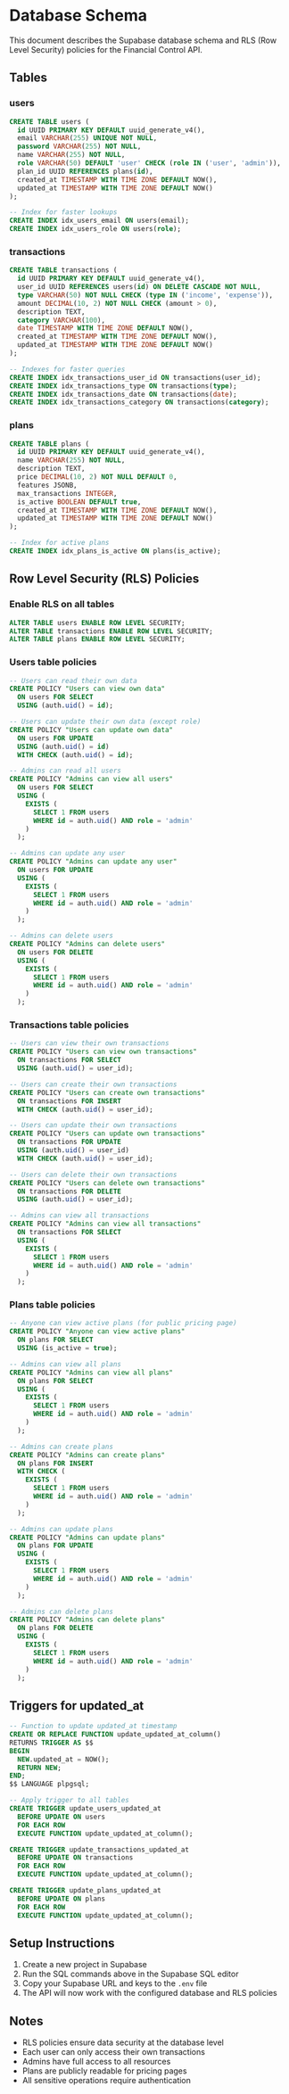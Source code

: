 # Database Schema

This document describes the Supabase database schema and RLS (Row Level Security) policies for the Financial Control API.

## Tables

### users
```sql
CREATE TABLE users (
  id UUID PRIMARY KEY DEFAULT uuid_generate_v4(),
  email VARCHAR(255) UNIQUE NOT NULL,
  password VARCHAR(255) NOT NULL,
  name VARCHAR(255) NOT NULL,
  role VARCHAR(50) DEFAULT 'user' CHECK (role IN ('user', 'admin')),
  plan_id UUID REFERENCES plans(id),
  created_at TIMESTAMP WITH TIME ZONE DEFAULT NOW(),
  updated_at TIMESTAMP WITH TIME ZONE DEFAULT NOW()
);

-- Index for faster lookups
CREATE INDEX idx_users_email ON users(email);
CREATE INDEX idx_users_role ON users(role);
```

### transactions
```sql
CREATE TABLE transactions (
  id UUID PRIMARY KEY DEFAULT uuid_generate_v4(),
  user_id UUID REFERENCES users(id) ON DELETE CASCADE NOT NULL,
  type VARCHAR(50) NOT NULL CHECK (type IN ('income', 'expense')),
  amount DECIMAL(10, 2) NOT NULL CHECK (amount > 0),
  description TEXT,
  category VARCHAR(100),
  date TIMESTAMP WITH TIME ZONE DEFAULT NOW(),
  created_at TIMESTAMP WITH TIME ZONE DEFAULT NOW(),
  updated_at TIMESTAMP WITH TIME ZONE DEFAULT NOW()
);

-- Indexes for faster queries
CREATE INDEX idx_transactions_user_id ON transactions(user_id);
CREATE INDEX idx_transactions_type ON transactions(type);
CREATE INDEX idx_transactions_date ON transactions(date);
CREATE INDEX idx_transactions_category ON transactions(category);
```

### plans
```sql
CREATE TABLE plans (
  id UUID PRIMARY KEY DEFAULT uuid_generate_v4(),
  name VARCHAR(255) NOT NULL,
  description TEXT,
  price DECIMAL(10, 2) NOT NULL DEFAULT 0,
  features JSONB,
  max_transactions INTEGER,
  is_active BOOLEAN DEFAULT true,
  created_at TIMESTAMP WITH TIME ZONE DEFAULT NOW(),
  updated_at TIMESTAMP WITH TIME ZONE DEFAULT NOW()
);

-- Index for active plans
CREATE INDEX idx_plans_is_active ON plans(is_active);
```

## Row Level Security (RLS) Policies

### Enable RLS on all tables
```sql
ALTER TABLE users ENABLE ROW LEVEL SECURITY;
ALTER TABLE transactions ENABLE ROW LEVEL SECURITY;
ALTER TABLE plans ENABLE ROW LEVEL SECURITY;
```

### Users table policies
```sql
-- Users can read their own data
CREATE POLICY "Users can view own data"
  ON users FOR SELECT
  USING (auth.uid() = id);

-- Users can update their own data (except role)
CREATE POLICY "Users can update own data"
  ON users FOR UPDATE
  USING (auth.uid() = id)
  WITH CHECK (auth.uid() = id);

-- Admins can read all users
CREATE POLICY "Admins can view all users"
  ON users FOR SELECT
  USING (
    EXISTS (
      SELECT 1 FROM users
      WHERE id = auth.uid() AND role = 'admin'
    )
  );

-- Admins can update any user
CREATE POLICY "Admins can update any user"
  ON users FOR UPDATE
  USING (
    EXISTS (
      SELECT 1 FROM users
      WHERE id = auth.uid() AND role = 'admin'
    )
  );

-- Admins can delete users
CREATE POLICY "Admins can delete users"
  ON users FOR DELETE
  USING (
    EXISTS (
      SELECT 1 FROM users
      WHERE id = auth.uid() AND role = 'admin'
    )
  );
```

### Transactions table policies
```sql
-- Users can view their own transactions
CREATE POLICY "Users can view own transactions"
  ON transactions FOR SELECT
  USING (auth.uid() = user_id);

-- Users can create their own transactions
CREATE POLICY "Users can create own transactions"
  ON transactions FOR INSERT
  WITH CHECK (auth.uid() = user_id);

-- Users can update their own transactions
CREATE POLICY "Users can update own transactions"
  ON transactions FOR UPDATE
  USING (auth.uid() = user_id)
  WITH CHECK (auth.uid() = user_id);

-- Users can delete their own transactions
CREATE POLICY "Users can delete own transactions"
  ON transactions FOR DELETE
  USING (auth.uid() = user_id);

-- Admins can view all transactions
CREATE POLICY "Admins can view all transactions"
  ON transactions FOR SELECT
  USING (
    EXISTS (
      SELECT 1 FROM users
      WHERE id = auth.uid() AND role = 'admin'
    )
  );
```

### Plans table policies
```sql
-- Anyone can view active plans (for public pricing page)
CREATE POLICY "Anyone can view active plans"
  ON plans FOR SELECT
  USING (is_active = true);

-- Admins can view all plans
CREATE POLICY "Admins can view all plans"
  ON plans FOR SELECT
  USING (
    EXISTS (
      SELECT 1 FROM users
      WHERE id = auth.uid() AND role = 'admin'
    )
  );

-- Admins can create plans
CREATE POLICY "Admins can create plans"
  ON plans FOR INSERT
  WITH CHECK (
    EXISTS (
      SELECT 1 FROM users
      WHERE id = auth.uid() AND role = 'admin'
    )
  );

-- Admins can update plans
CREATE POLICY "Admins can update plans"
  ON plans FOR UPDATE
  USING (
    EXISTS (
      SELECT 1 FROM users
      WHERE id = auth.uid() AND role = 'admin'
    )
  );

-- Admins can delete plans
CREATE POLICY "Admins can delete plans"
  ON plans FOR DELETE
  USING (
    EXISTS (
      SELECT 1 FROM users
      WHERE id = auth.uid() AND role = 'admin'
    )
  );
```

## Triggers for updated_at

```sql
-- Function to update updated_at timestamp
CREATE OR REPLACE FUNCTION update_updated_at_column()
RETURNS TRIGGER AS $$
BEGIN
  NEW.updated_at = NOW();
  RETURN NEW;
END;
$$ LANGUAGE plpgsql;

-- Apply trigger to all tables
CREATE TRIGGER update_users_updated_at
  BEFORE UPDATE ON users
  FOR EACH ROW
  EXECUTE FUNCTION update_updated_at_column();

CREATE TRIGGER update_transactions_updated_at
  BEFORE UPDATE ON transactions
  FOR EACH ROW
  EXECUTE FUNCTION update_updated_at_column();

CREATE TRIGGER update_plans_updated_at
  BEFORE UPDATE ON plans
  FOR EACH ROW
  EXECUTE FUNCTION update_updated_at_column();
```

## Setup Instructions

1. Create a new project in Supabase
2. Run the SQL commands above in the Supabase SQL editor
3. Copy your Supabase URL and keys to the `.env` file
4. The API will now work with the configured database and RLS policies

## Notes

- RLS policies ensure data security at the database level
- Each user can only access their own transactions
- Admins have full access to all resources
- Plans are publicly readable for pricing pages
- All sensitive operations require authentication
